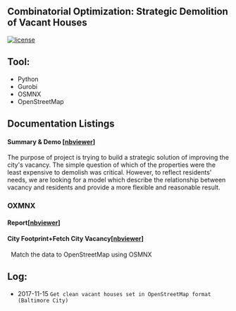 ## Combinatorial Optimization: Strategic Demolition of Vacant Houses

[![license](https://img.shields.io/github/license/mashape/apistatus.svg)](https://github.com/LennyFan/City_Demolishment_Research/blob/master/LICENSE)

## Tool:
* Python
* Gurobi
* OSMNX
* OpenStreetMap

## Documentation Listings

#### Summary & Demo [[nbviewer](http://nbviewer.jupyter.org/github/LennyFan/City_Demolishment_Research/blob/master/WorkLog/%5B01%5DSummary.ipynb)]
   The purpose of project is trying to build a strategic solution of improving the city's vacancy. The simple question of which of the properties were the least expensive to demolish was critical. However, to reflect residents' needs, we are looking for a model which describe the relationship between vacancy and residents and provide a more flexible and reasonable result.
   


### OXMNX

#### Report[[nbviewer](http://nbviewer.jupyter.org/github/LennyFan/City_Demolishment_Research/blob/master/WorkLog/%5B19%5DQuick-Implement-for-difference-distance.ipynb)]

#### City Footprint+Fetch City Vacancy[[nbviewer](http://nbviewer.jupyter.org/github/LennyFan/City_Demolishment_Research/blob/master/WorkLog/%5B15%5DBaltimore_City_FootPrint%2BFetch_City_Vacancy.ipynb)]
   Match the data to OpenStreetMap using OSMNX


## Log:
*  2017-11-15  `Get clean vacant houses set in OpenStreetMap format (Baltimore City)`


   
